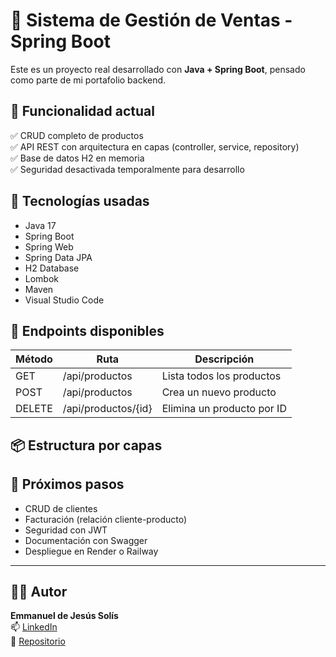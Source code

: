 # 🛒 Sistema de Gestión de Ventas - Spring Boot

Este es un proyecto real desarrollado con **Java + Spring Boot**, pensado como parte de mi portafolio backend.

## 🚀 Funcionalidad actual

✅ CRUD completo de productos  
✅ API REST con arquitectura en capas (controller, service, repository)  
✅ Base de datos H2 en memoria  
✅ Seguridad desactivada temporalmente para desarrollo

## 🧠 Tecnologías usadas

- Java 17
- Spring Boot
- Spring Web
- Spring Data JPA
- H2 Database
- Lombok
- Maven
- Visual Studio Code

## 📩 Endpoints disponibles

| Método | Ruta                | Descripción                  |
|--------|---------------------|------------------------------|
| GET    | /api/productos      | Lista todos los productos    |
| POST   | /api/productos      | Crea un nuevo producto       |
| DELETE | /api/productos/{id} | Elimina un producto por ID   |

## 📦 Estructura por capas


## 📍 Próximos pasos

- CRUD de clientes
- Facturación (relación cliente-producto)
- Seguridad con JWT
- Documentación con Swagger
- Despliegue en Render o Railway

---

## 👨‍💻 Autor

**Emmanuel de Jesús Solís**  
📫 [LinkedIn](https://www.linkedin.com/in/emmanuel30412)  
🔗 [Repositorio](https://github.com/Emmanuel30412/gestion-ventas-springboot)
